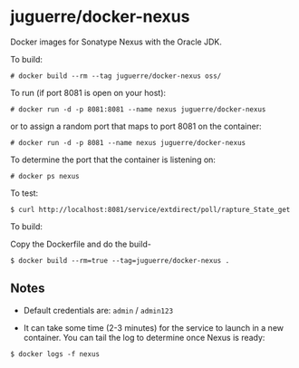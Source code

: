 # juguerre/docker-nexus

Docker images for Sonatype Nexus with the Oracle JDK.

To build:
```
# docker build --rm --tag juguerre/docker-nexus oss/

```

To run (if port 8081 is open on your host):

```
# docker run -d -p 8081:8081 --name nexus juguerre/docker-nexus
```

or to assign a random port that maps to port 8081 on the container:

```
# docker run -d -p 8081 --name nexus juguerre/docker-nexus
```

To determine the port that the container is listening on:

```
# docker ps nexus
```

To test:

```
$ curl http://localhost:8081/service/extdirect/poll/rapture_State_get
```

To build:

Copy the Dockerfile and do the build-

```
$ docker build --rm=true --tag=juguerre/docker-nexus .
```


## Notes

* Default credentials are: `admin` / `admin123`

* It can take some time (2-3 minutes) for the service to launch in a
new container.  You can tail the log to determine once Nexus is ready:

```
$ docker logs -f nexus
```

